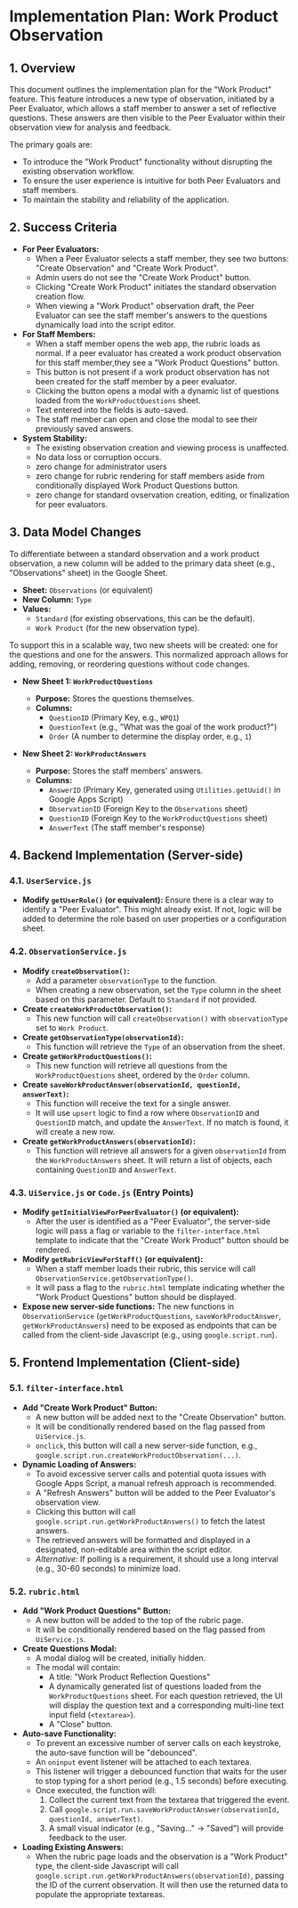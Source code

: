 # Implementation Plan: Work Product Observation

## 1. Overview

This document outlines the implementation plan for the "Work Product" feature. This feature introduces a new type of observation, initiated by a Peer Evaluator, which allows a staff member to answer a set of reflective questions. These answers are then visible to the Peer Evaluator within their observation view for analysis and feedback.

The primary goals are:
- To introduce the "Work Product" functionality without disrupting the existing observation workflow.
- To ensure the user experience is intuitive for both Peer Evaluators and staff members.
- To maintain the stability and reliability of the application.

## 2. Success Criteria

- **For Peer Evaluators:**
  - When a Peer Evaluator selects a staff member, they see two buttons: "Create Observation" and "Create Work Product".
  - Admin users do not see the "Create Work Product" button.
  - Clicking "Create Work Product" initiates the standard observation creation flow.
  - When viewing a "Work Product" observation draft, the Peer Evaluator can see the staff member's answers to the questions dynamically load into the script editor.
- **For Staff Members:**
  - When a staff member opens the web app, the rubric loads as normal.  If a peer evaluator has created a work product observation for this staff member,they see a "Work Product Questions" button.
  - This button is not present if a work product observation has not been created for the staff member by a peer evaluator.
  - Clicking the button opens a modal with a dynamic list of questions loaded from the `WorkProductQuestions` sheet.
  - Text entered into the fields is auto-saved.
  - The staff member can open and close the modal to see their previously saved answers.
- **System Stability:**
  - The existing observation creation and viewing process is unaffected.
  - No data loss or corruption occurs.
  - zero change for administrator users
  - zero change for rubric rendering for staff members aside from conditionally displayed Work Product Questions button.
  - zero change for standard ovservation creation, editing, or finalization for peer evaluators.

## 3. Data Model Changes

To differentiate between a standard observation and a work product observation, a new column will be added to the primary data sheet (e.g., "Observations" sheet) in the Google Sheet.

- **Sheet:** `Observations` (or equivalent)
- **New Column:** `Type`
- **Values:**
  - `Standard` (for existing observations, this can be the default).
  - `Work Product` (for the new observation type).

To support this in a scalable way, two new sheets will be created: one for the questions and one for the answers. This normalized approach allows for adding, removing, or reordering questions without code changes.

- **New Sheet 1: `WorkProductQuestions`**
  - **Purpose:** Stores the questions themselves.
  - **Columns:**
    - `QuestionID` (Primary Key, e.g., `WPQ1`)
    - `QuestionText` (e.g., "What was the goal of the work product?")
    - `Order` (A number to determine the display order, e.g., `1`)

- **New Sheet 2: `WorkProductAnswers`**
  - **Purpose:** Stores the staff members' answers.
  - **Columns:**
    - `AnswerID` (Primary Key, generated using `Utilities.getUuid()` in Google Apps Script)
    - `ObservationID` (Foreign Key to the `Observations` sheet)
    - `QuestionID` (Foreign Key to the `WorkProductQuestions` sheet)
    - `AnswerText` (The staff member's response)

## 4. Backend Implementation (Server-side)

### 4.1. `UserService.js`

- **Modify `getUserRole()` (or equivalent):** Ensure there is a clear way to identify a "Peer Evaluator". This might already exist. If not, logic will be added to determine the role based on user properties or a configuration sheet.

### 4.2. `ObservationService.js`

- **Modify `createObservation()`:**
  - Add a parameter `observationType` to the function.
  - When creating a new observation, set the `Type` column in the sheet based on this parameter. Default to `Standard` if not provided.
- **Create `createWorkProductObservation()`:**
  - This new function will call `createObservation()` with `observationType` set to `Work Product`.
- **Create `getObservationType(observationId)`:**
  - This function will retrieve the `Type` of an observation from the sheet.
- **Create `getWorkProductQuestions()`:**
  - This new function will retrieve all questions from the `WorkProductQuestions` sheet, ordered by the `Order` column.
- **Create `saveWorkProductAnswer(observationId, questionId, answerText)`:**
  - This function will receive the text for a single answer.
  - It will use `upsert` logic to find a row where `ObservationID` and `QuestionID` match, and update the `AnswerText`. If no match is found, it will create a new row.
- **Create `getWorkProductAnswers(observationId)`:**
  - This function will retrieve all answers for a given `observationId` from the `WorkProductAnswers` sheet. It will return a list of objects, each containing `QuestionID` and `AnswerText`.

### 4.3. `UiService.js` or `Code.js` (Entry Points)

- **Modify `getInitialViewForPeerEvaluator()` (or equivalent):**
  - After the user is identified as a "Peer Evaluator", the server-side logic will pass a flag or variable to the `filter-interface.html` template to indicate that the "Create Work Product" button should be rendered.
- **Modify `getRubricViewForStaff()` (or equivalent):**
  - When a staff member loads their rubric, this service will call `ObservationService.getObservationType()`.
  - It will pass a flag to the `rubric.html` template indicating whether the "Work Product Questions" button should be displayed.
- **Expose new server-side functions:** The new functions in `ObservationService` (`getWorkProductQuestions`, `saveWorkProductAnswer`, `getWorkProductAnswers`) need to be exposed as endpoints that can be called from the client-side Javascript (e.g., using `google.script.run`).

## 5. Frontend Implementation (Client-side)

### 5.1. `filter-interface.html`

- **Add "Create Work Product" Button:**
  - A new button will be added next to the "Create Observation" button.
  - It will be conditionally rendered based on the flag passed from `UiService.js`.
  - `onclick`, this button will call a new server-side function, e.g., `google.script.run.createWorkProductObservation(...)`.
- **Dynamic Loading of Answers:**
  - To avoid excessive server calls and potential quota issues with Google Apps Script, a manual refresh approach is recommended.
  - A "Refresh Answers" button will be added to the Peer Evaluator's observation view.
  - Clicking this button will call `google.script.run.getWorkProductAnswers()` to fetch the latest answers.
  - The retrieved answers will be formatted and displayed in a designated, non-editable area within the script editor.
  - *Alternative:* If polling is a requirement, it should use a long interval (e.g., 30-60 seconds) to minimize load.

### 5.2. `rubric.html`

- **Add "Work Product Questions" Button:**
  - A new button will be added to the top of the rubric page.
  - It will be conditionally rendered based on the flag passed from `UiService.js`.
- **Create Questions Modal:**
  - A modal dialog will be created, initially hidden.
  - The modal will contain:
    - A title: "Work Product Reflection Questions"
    - A dynamically generated list of questions loaded from the `WorkProductQuestions` sheet. For each question retrieved, the UI will display the question text and a corresponding multi-line text input field (`<textarea>`).
    - A "Close" button.
- **Auto-save Functionality:**
  - To prevent an excessive number of server calls on each keystroke, the auto-save function will be "debounced".
  - An `oninput` event listener will be attached to each textarea.
  - This listener will trigger a debounced function that waits for the user to stop typing for a short period (e.g., 1.5 seconds) before executing.
  - Once executed, the function will:
    1. Collect the current text from the textarea that triggered the event.
    2. Call `google.script.run.saveWorkProductAnswer(observationId, questionId, answerText)`.
    3. A small visual indicator (e.g., "Saving..." -> "Saved") will provide feedback to the user.
- **Loading Existing Answers:**
  - When the rubric page loads and the observation is a "Work Product" type, the client-side Javascript will call `google.script.run.getWorkProductAnswers(observationId)`, passing the ID of the current observation. It will then use the returned data to populate the appropriate textareas.
